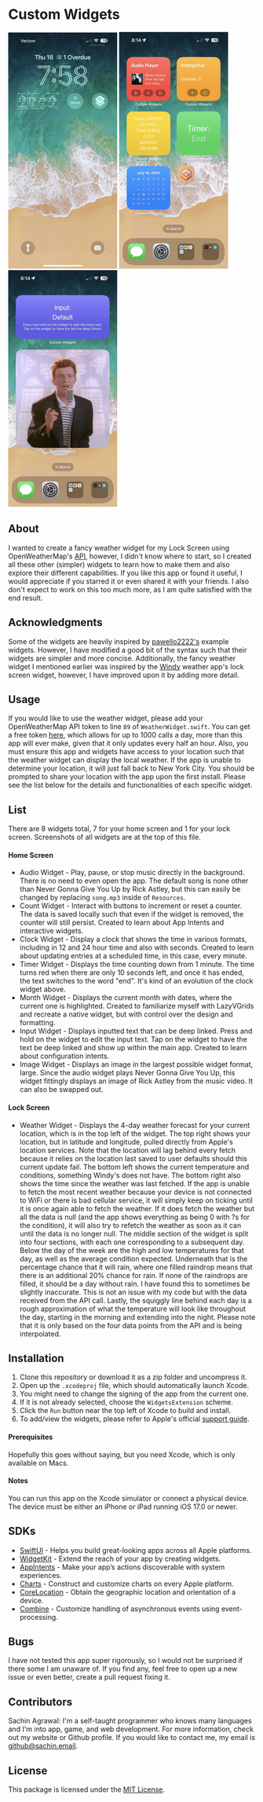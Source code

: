 # Custom Widgets

![screenshot1](screenshot1.png)
![screenshot2](screenshot2.png)
![screenshot3](screenshot3.png)

## About
I wanted to create a fancy weather widget for my Lock Screen using OpenWeatherMap's [API](https://openweathermap.org/api), however, I didn't know where to start, so I created all these other (simpler) widgets to learn how to make them and also explore their different capabilities. If you like this app or found it useful, I would appreciate if you starred it or even shared it with your friends. I also don't expect to work on this too much more, as I am quite satisfied with the end result.

## Acknowledgments
Some of the widgets are heavily inspired by [pawello2222's](https://github.com/pawello2222/WidgetExamples) example widgets. However, I have modified a good bit of the syntax such that their widgets are simpler and more concise. Additionally, the fancy weather widget I mentioned earlier was inspired by the [Windy](https://apps.apple.com/us/app/windy-com-weather-radar/id1161387262) weather app's lock screen widget, however, I have improved upon it by adding more detail.

## Usage
If you would like to use the weather widget, please add your OpenWeatherMap API token to line `89` of `WeatherWidget.swift`. You can get a free token [here](https://home.openweathermap.org/subscriptions/unauth_subscribe/onecall_30/base), which allows for up to 1000 calls a day, more than this app will ever make, given that it only updates every half an hour. Also, you must ensure this app and widgets have access to your location such that the weather widget can display the local weather. If the app is unable to determine your location, it will just fall back to New York City. You should be prompted to share your location with the app upon the first install. Please see the list below for the details and functionalities of each specific widget.

## List
There are 8 widgets total, 7 for your home screen and 1 for your lock screen. Screenshots of all widgets are at the top of this file.

#### Home Screen
* Audio Widget - Play, pause, or stop music directly in the background. There is no need to even open the app. The default song is none other than Never Gonna Give You Up by Rick Astley, but this can easily be changed by replacing `song.mp3` inside of `Resources`.
* Count Widget - Interact with buttons to increment or reset a counter. The data is saved locally such that even if the widget is removed, the counter will still persist. Created to learn about App Intents and interactive widgets.
* Clock Widget - Display a clock that shows the time in various formats, including in 12 and 24 hour time and also with seconds. Created to learn about updating entries at a scheduled time, in this case, every minute.
* Timer Widget - Displays the time counting down from 1 minute. The time turns red when there are only 10 seconds left, and once it has ended, the text switches to the word "end". It's kind of an evolution of the clock widget above.
* Month Widget - Displays the current month with dates, where the current one is highlighted. Created to familiarize myself with LazyVGrids and recreate a native widget, but with control over the design and formatting.
* Input Widget - Displays inputted text that can be deep linked. Press and hold on the widget to edit the input text. Tap on the widget to have the text be deep linked and show up within the main app. Created to learn about configuration intents.
* Image Widget - Displays an image in the largest possible widget format, large. Since the audio widget plays Never Gonna Give You Up, this widget fittingly displays an image of Rick Astley from the music video. It can also be swapped out.

#### Lock Screen
* Weather Widget - Displays the 4-day weather forecast for your current location, which is in the top left of the widget. The top right shows your location, but in latitude and longitude, pulled directly from Apple's location services. Note that the location will lag behind every fetch because it relies on the location last saved to user defaults should this current update fail. The bottom left shows the current temperature and conditions, something Windy's does not have. The bottom right also shows the time since the weather was last fetched. If the app is unable to fetch the most recent weather because your device is not connected to WiFi or there is bad cellular service, it will simply keep on ticking until it is once again able to fetch the weather. If it does fetch the weather but all the data is null (and the app shows everything as being 0 with ?s for the condition), it will also try to refetch the weather as soon as it can until the data is no longer null. The middle section of the widget is split into four sections, with each one corresponding to a subsequent day. Below the day of the week are the high and low temperatures for that day, as well as the average condition expected. Underneath that is the percentage chance that it will rain, where one filled raindrop means that there is an additional 20% chance for rain. If none of the raindrops are filled, it should be a day without rain. I have found this to sometimes be slightly inaccurate. This is not an issue with my code but with the data received from the API call. Lastly, the squiggly line behind each day is a rough approximation of what the temperature will look like throughout the day, starting in the morning and extending into the night. Please note that it is only based on the four data points from the API and is being interpolated.

## Installation
1. Clone this repository or download it as a zip folder and uncompress it.
2. Open up the `.xcodeproj` file, which should automatically launch Xcode.
3. You might need to change the signing of the app from the current one.
4. If it is not already selected, choose the `WidgetsExtension` scheme.
5. Click the `Run` button near the top left of Xcode to build and install.
6. To add/view the widgets, please refer to Apple's official [support guide](https://support.apple.com/en-us/118610).

#### Prerequisites
Hopefully this goes without saying, but you need Xcode, which is only available on Macs.

#### Notes
You can run this app on the Xcode simulator or connect a physical device. <br>
The device must be either an iPhone or iPad running iOS 17.0 or newer.

## SDKs
* [SwiftUI](https://developer.apple.com/xcode/swiftui/) - Helps you build great-looking apps across all Apple platforms.
* [WidgetKit](https://developer.apple.com/documentation/widgetkit) - Extend the reach of your app by creating widgets.
* [AppIntents](https://developer.apple.com/documentation/appintents) - Make your app’s actions discoverable with system experiences.
* [Charts](https://developer.apple.com/documentation/charts) - Construct and customize charts on every Apple platform.
* [CoreLocation](https://developer.apple.com/documentation/corelocation/) - Obtain the geographic location and orientation of a device.
* [Combine](https://developer.apple.com/documentation/combine) - Customize handling of asynchronous events using event-processing.

## Bugs
I have not tested this app super rigorously, so I would not be surprised if there some I am unaware of. If you find any, feel free to open up a new issue or even better, create a pull request fixing it.

## Contributors
Sachin Agrawal: I'm a self-taught programmer who knows many languages and I'm into app, game, and web development. For more information, check out my website or Github profile. If you would like to contact me, my email is [github@sachin.email](mailto:github@sachin.email).

## License
This package is licensed under the [MIT License](LICENSE.txt).
